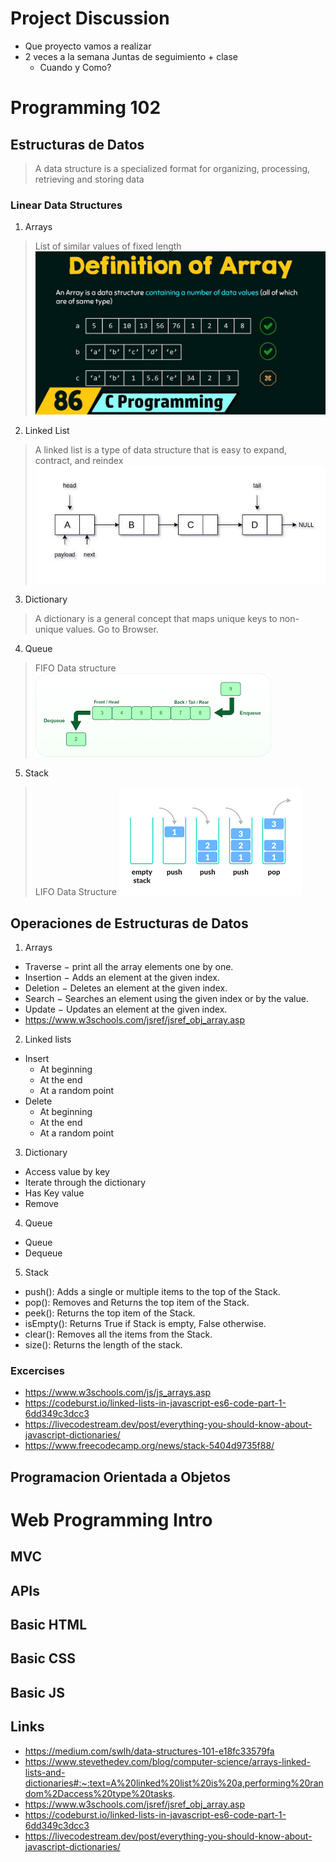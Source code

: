 # Project Discussion

- Que proyecto vamos a realizar
- 2 veces a la semana Juntas de seguimiento + clase
    - Cuando y Como?

# Programming 102

## Estructuras de Datos
>A data structure is a specialized format for organizing, processing, retrieving and storing data

### Linear Data Structures

1. Arrays
>List of similar values of fixed length
![Array](./img/array.jpg)

2. Linked List
>A linked list is a type of data structure that is easy to expand, contract, and reindex
![LinkedList](./img/linked_list.jpeg)

3. Dictionary
>A dictionary is a general concept that maps unique keys to non-unique values. Go to Browser.

4. Queue
>FIFO Data structure
![Queue](./img/queue.png)

5. Stack
>LIFO Data Structure
![Stack](./img/stack.png)

## Operaciones de Estructuras de Datos

1. Arrays
- Traverse − print all the array elements one by one.
- Insertion − Adds an element at the given index.
- Deletion − Deletes an element at the given index.
- Search − Searches an element using the given index or by the value.
- Update − Updates an element at the given index.
- https://www.w3schools.com/jsref/jsref_obj_array.asp

2. Linked lists
- Insert
    - At beginning
    - At the end
    - At a random point
- Delete
    - At beginning
    - At the end
    - At a random point

3. Dictionary
- Access value by key
- Iterate through the dictionary
- Has Key value
- Remove

4. Queue
- Queue
- Dequeue

5. Stack
- push(): Adds a single or multiple items to the top of the Stack.
- pop(): Removes and Returns the top item of the Stack.
- peek(): Returns the top item of the Stack.
- isEmpty(): Returns True if Stack is empty, False otherwise.
- clear(): Removes all the items from the Stack.
- size(): Returns the length of the stack.

### Excercises
- https://www.w3schools.com/js/js_arrays.asp
- https://codeburst.io/linked-lists-in-javascript-es6-code-part-1-6dd349c3dcc3
- https://livecodestream.dev/post/everything-you-should-know-about-javascript-dictionaries/
- https://www.freecodecamp.org/news/stack-5404d9735f88/

## Programacion Orientada a Objetos

# Web Programming Intro

## MVC

## APIs

## Basic HTML

## Basic CSS

## Basic JS


## Links
- https://medium.com/swlh/data-structures-101-e18fc33579fa
- https://www.stevethedev.com/blog/computer-science/arrays-linked-lists-and-dictionaries#:~:text=A%20linked%20list%20is%20a,performing%20random%2Daccess%20type%20tasks.
- https://www.w3schools.com/jsref/jsref_obj_array.asp
- https://codeburst.io/linked-lists-in-javascript-es6-code-part-1-6dd349c3dcc3
- https://livecodestream.dev/post/everything-you-should-know-about-javascript-dictionaries/
